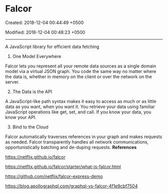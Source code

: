 # Falcor

Created: 2018-12-04 00:44:49 +0500

Modified: 2018-12-04 00:48:23 +0500

---

A JavaScript library for efficient data fetching
1.  One Model Everywhere

Falcor lets you represent all your remote data sources as a single domain model via a virtual JSON graph. You code the same way no matter where the data is, whether in memory on the client or over the network on the server.

2.  The Data is the API

A JavaScript-like path syntax makes it easy to access as much or as little data as you want, when you want it. You retrieve your data using familiar JavaScript operations like get, set, and call. If you know your data, you know your API.

3.  Bind to the Cloud

Falcor automatically traverses references in your graph and makes requests as needed. Falcor transparently handles all network communications, opportunistically batching and de-duping requests.
**References**

<https://netflix.github.io/falcor>

<https://netflix.github.io/falcor/starter/what-is-falcor.html>

<https://github.com/netflix/falcor-express-demo>

<https://blog.apollographql.com/graphql-vs-falcor-4f1e9cbf7504>
